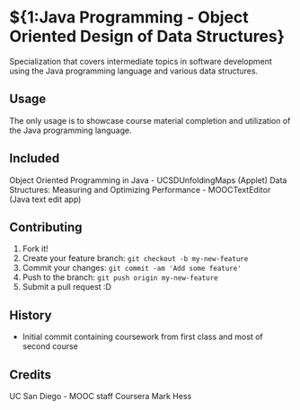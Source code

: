 # ${1:Java Programming - Object Oriented Design of Data Structures}
Specialization that covers intermediate topics in software development using the Java programming language and various data structures.
## Usage
The only usage is to showcase course material completion and utilization of the Java programming language.
## Included
Object Oriented Programming in Java - UCSDUnfoldingMaps (Applet)
Data Structures: Measuring and Optimizing Performance - MOOCTextEditor (Java text edit app) 
## Contributing
1. Fork it!
2. Create your feature branch: `git checkout -b my-new-feature`
3. Commit your changes: `git commit -am 'Add some feature'`
4. Push to the branch: `git push origin my-new-feature`
5. Submit a pull request :D
## History
 - Initial commit containing coursework from first class and most of second course
## Credits
UC San Diego - MOOC staff
Coursera
Mark Hess
